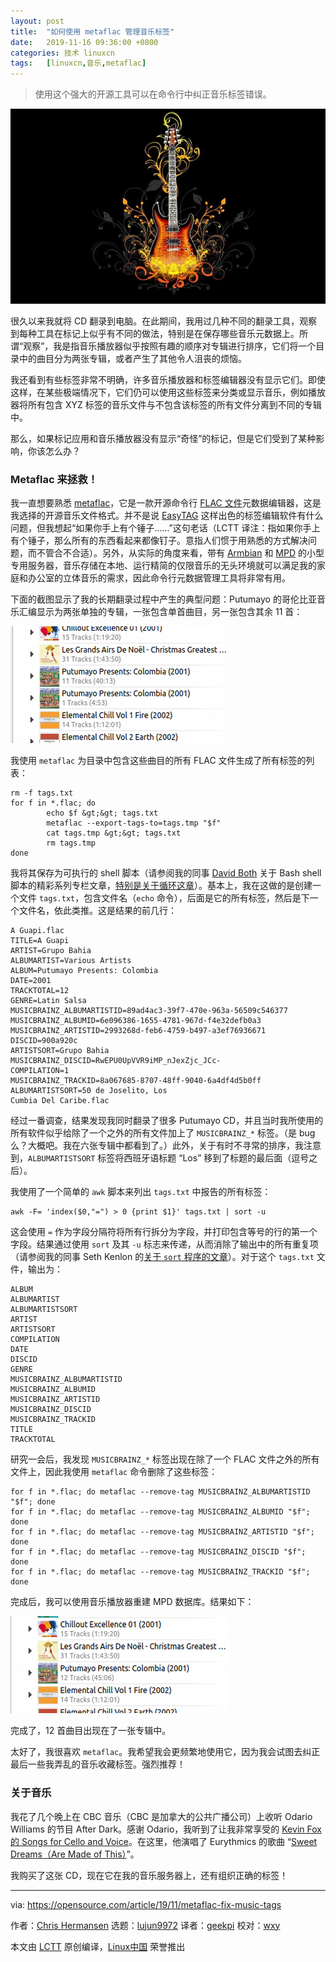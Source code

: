 ```yaml
---
layout: post
title:	"如何使用 metaflac 管理音乐标签"
date:	2019-11-16 09:36:00 +0800 
categories:	技术 linuxcn 
tags:	[linuxcn,音乐,metaflac]
---
```




> 
> 使用这个强大的开源工具可以在命令行中纠正音乐标签错误。
> 
> 
> 


![](/Asserts/Images/album/201911/16/093629njth88bej8ttekh2.jpg)


很久以来我就将 CD 翻录到电脑。在此期间，我用过几种不同的翻录工具，观察到每种工具在标记上似乎有不同的做法，特别是在保存哪些音乐元数据上。所谓“观察”，我是指音乐播放器似乎按照有趣的顺序对专辑进行排序，它们将一个目录中的曲目分为两张专辑，或者产生了其他令人沮丧的烦恼。


我还看到有些标签非常不明确，许多音乐播放器和标签编辑器没有显示它们。即使这样，在某些极端情况下，它们仍可以使用这些标签来分类或显示音乐，例如播放器将所有包含 XYZ 标签的音乐文件与不包含该标签的所有文件分离到不同的专辑中。


那么，如果标记应用和音乐播放器没有显示“奇怪”的标记，但是它们受到了某种影响，你该怎么办？


### Metaflac 来拯救！


我一直想要熟悉 [metaflac](https://xiph.org/flac/documentation_tools_metaflac.html)，它是一款开源命令行 [FLAC 文件](https://xiph.org/flac/index.html)元数据编辑器，这是我选择的开源音乐文件格式。并不是说 [EasyTAG](https://wiki.gnome.org/Apps/EasyTAG) 这样出色的标签编辑软件有什么问题，但我想起“如果你手上有个锤子……”这句老话（LCTT 译注：指如果你手上有个锤子，那么所有的东西看起来都像钉子。意指人们惯于用熟悉的方式解决问题，而不管合不合适）。另外，从实际的角度来看，带有 [Armbian](https://www.armbian.com/) 和 [MPD](https://www.musicpd.org/) 的小型专用服务器，音乐存储在本地、运行精简的仅限音乐的无头环境就可以满足我的家庭和办公室的立体音乐的需求，因此命令行元数据管理工具将非常有用。


下面的截图显示了我的长期翻录过程中产生的典型问题：Putumayo 的哥伦比亚音乐汇编显示为两张单独的专辑，一张包含单首曲目，另一张包含其余 11 首：


![Album with incorrect tags](/Asserts/Images/album/201911/16/093653dz77fmufn82k373k.png "Album with incorrect tags")


我使用 `metaflac` 为目录中包含这些曲目的所有 FLAC 文件生成了所有标签的列表：



```
rm -f tags.txt
for f in *.flac; do
        echo $f &gt;&gt; tags.txt
        metaflac --export-tags-to=tags.tmp "$f"
        cat tags.tmp &gt;&gt; tags.txt
        rm tags.tmp
done
```

我将其保存为可执行的 shell 脚本（请参阅我的同事 [David Both](https://opensource.com/users/dboth) 关于 Bash shell 脚本的精彩系列专栏文章，[特别是关于循环这章](https://opensource.com/article/19/10/programming-bash-loops)）。基本上，我在这做的是创建一个文件 `tags.txt`，包含文件名（`echo` 命令），后面是它的所有标签，然后是下一个文件名，依此类推。这是结果的前几行：



```
A Guapi.flac
TITLE=A Guapi
ARTIST=Grupo Bahia
ALBUMARTIST=Various Artists
ALBUM=Putumayo Presents: Colombia
DATE=2001
TRACKTOTAL=12
GENRE=Latin Salsa
MUSICBRAINZ_ALBUMARTISTID=89ad4ac3-39f7-470e-963a-56509c546377
MUSICBRAINZ_ALBUMID=6e096386-1655-4781-967d-f4e32defb0a3
MUSICBRAINZ_ARTISTID=2993268d-feb6-4759-b497-a3ef76936671
DISCID=900a920c
ARTISTSORT=Grupo Bahia
MUSICBRAINZ_DISCID=RwEPU0UpVVR9iMP_nJexZjc_JCc-
COMPILATION=1
MUSICBRAINZ_TRACKID=8a067685-8707-48ff-9040-6a4df4d5b0ff
ALBUMARTISTSORT=50 de Joselito, Los
Cumbia Del Caribe.flac
```

经过一番调查，结果发现我同时翻录了很多 Putumayo CD，并且当时我所使用的所有软件似乎给除了一个之外的所有文件加上了 `MUSICBRAINZ_*` 标签。（是 bug 么？大概吧。我在六张专辑中都看到了。）此外，关于有时不寻常的排序，我注意到，`ALBUMARTISTSORT` 标签将西班牙语标题 “Los” 移到了标题的最后面（逗号之后）。


我使用了一个简单的 `awk` 脚本来列出 `tags.txt` 中报告的所有标签：



```
awk -F= 'index($0,"=") > 0 {print $1}' tags.txt | sort -u
```

这会使用 `=` 作为字段分隔符将所有行拆分为字段，并打印包含等号的行的第一个字段。结果通过使用 `sort` 及其 `-u` 标志来传递，从而消除了输出中的所有重复项（请参阅我的同事 Seth Kenlon 的[关于 `sort` 程序的文章](https://opensource.com/article/19/10/get-sorted-sort)）。对于这个 `tags.txt` 文件，输出为：



```
ALBUM
ALBUMARTIST
ALBUMARTISTSORT
ARTIST
ARTISTSORT
COMPILATION
DATE
DISCID
GENRE
MUSICBRAINZ_ALBUMARTISTID
MUSICBRAINZ_ALBUMID
MUSICBRAINZ_ARTISTID
MUSICBRAINZ_DISCID
MUSICBRAINZ_TRACKID
TITLE
TRACKTOTAL
```

研究一会后，我发现 `MUSICBRAINZ_*` 标签出现在除了一个 FLAC 文件之外的所有文件上，因此我使用 `metaflac` 命令删除了这些标签：



```
for f in *.flac; do metaflac --remove-tag MUSICBRAINZ_ALBUMARTISTID "$f"; done
for f in *.flac; do metaflac --remove-tag MUSICBRAINZ_ALBUMID "$f"; done
for f in *.flac; do metaflac --remove-tag MUSICBRAINZ_ARTISTID "$f"; done
for f in *.flac; do metaflac --remove-tag MUSICBRAINZ_DISCID "$f"; done
for f in *.flac; do metaflac --remove-tag MUSICBRAINZ_TRACKID "$f"; done
```

完成后，我可以使用音乐播放器重建 MPD 数据库。结果如下：


![Album with correct tags](/Asserts/Images/album/201911/16/093702uly0snz1jkezuvqs.png "Album with correct tags")


完成了，12 首曲目出现在了一张专辑中。


太好了，我很喜欢 `metaflac`。我希望我会更频繁地使用它，因为我会试图去纠正最后一些我弄乱的音乐收藏标签。强烈推荐！


### 关于音乐


我花了几个晚上在 CBC 音乐（CBC 是加拿大的公共广播公司）上收听 Odario Williams 的节目 After Dark。感谢 Odario，我听到了让我非常享受的 [Kevin Fox 的 Songs for Cello and Voice](https://burlingtonpac.ca/events/kevin-fox/)。在这里，他演唱了 Eurythmics 的歌曲 “[Sweet Dreams（Are Made of This）](https://www.youtube.com/watch?v=uyN66XI1zp4)”。


我购买了这张 CD，现在它在我的音乐服务器上，还有组织正确的标签！




---


via: <https://opensource.com/article/19/11/metaflac-fix-music-tags>


作者：[Chris Hermansen](https://opensource.com/users/clhermansen) 选题：[lujun9972](https://github.com/lujun9972) 译者：[geekpi](https://github.com/geekpi) 校对：[wxy](https://github.com/wxy)


本文由 [LCTT](https://github.com/LCTT/TranslateProject) 原创编译，[Linux中国](https://linux.cn/) 荣誉推出
